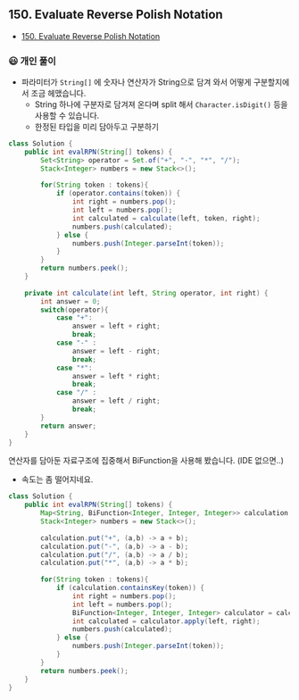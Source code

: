 
## 150. Evaluate Reverse Polish Notation

- [150. Evaluate Reverse Polish Notation](https://leetcode.com/problems/evaluate-reverse-polish-notation/)


### 😃 개인 풀이
- 파라미터가 `String[]` 에 숫자나 연산자가 String으로 담겨 와서 어떻게 구분할지에서 조금 헤맸습니다.
  - String 하나에 구분자로 담겨져 온다며 split 해서 `Character.isDigit()` 등을 사용할 수 있습니다. 
  - 한정된 타입을 미리 담아두고 구분하기


``` java
class Solution {
    public int evalRPN(String[] tokens) {
        Set<String> operator = Set.of("+", "-", "*", "/");
        Stack<Integer> numbers = new Stack<>();
        
        for(String token : tokens){
            if (operator.contains(token)) {
                int right = numbers.pop();
                int left = numbers.pop();
                int calculated = calculate(left, token, right);
                numbers.push(calculated);
            } else {
                numbers.push(Integer.parseInt(token));
            }
        }
        return numbers.peek();
    }
    
    private int calculate(int left, String operator, int right) {
        int answer = 0;
        switch(operator){
            case "+":
                answer = left + right;
                break;
            case "-" :
                answer = left - right;
                break;
            case "*":
                answer = left * right;
                break;
            case "/" :
                answer = left / right;
                break;
        }
        return answer;
    }
}
```


연산자를 담아둔 자료구조에 집중해서 BiFunction을 사용해 봤습니다.
(IDE 없으면..)
- 속도는 좀 떨어지네요.

``` java
class Solution {
    public int evalRPN(String[] tokens) {
        Map<String, BiFunction<Integer, Integer, Integer>> calculation = new HashMap<>();
        Stack<Integer> numbers = new Stack<>();
        
        calculation.put("+", (a,b) -> a + b);
        calculation.put("-", (a,b) -> a - b);
        calculation.put("/", (a,b) -> a / b);
        calculation.put("*", (a,b) -> a * b);
        
        for(String token : tokens){
            if (calculation.containsKey(token)) {
                int right = numbers.pop();
                int left = numbers.pop();
                BiFunction<Integer, Integer, Integer> calculator = calculation.get(token);
                int calculated = calculator.apply(left, right);
                numbers.push(calculated);
            } else {
                numbers.push(Integer.parseInt(token));
            }
        }
        return numbers.peek();
    }
}
```
